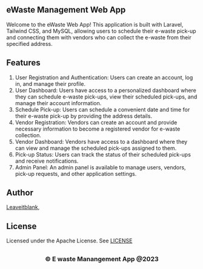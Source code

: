 ## eWaste Management Web App

Welcome to the eWaste Web App! This application is built with Laravel, Tailwind CSS, and MySQL, allowing users to schedule their e-waste pick-up and connecting them with vendors who can collect the e-waste from their specified address.

## Features

1. User Registration and Authentication: Users can create an account, log in, and manage their profile.
2. User Dashboard: Users have access to a personalized dashboard where they can schedule e-waste pick-ups, view their scheduled pick-ups, and manage their account information.
3. Schedule Pick-up: Users can schedule a convenient date and time for their e-waste pick-up by providing the address details.
4. Vendor Registration: Vendors can create an account and provide necessary information to become a registered vendor for e-waste collection.
5. Vendor Dashboard: Vendors have access to a dashboard where they can view and manage the scheduled pick-ups assigned to them.
6. Pick-up Status: Users can track the status of their scheduled pick-ups and receive notifications.
7. Admin Panel: An admin panel is available to manage users, vendors, pick-up requests, and other application settings.

## Author

[Leaveitblank](https://github.com/Leave-it-blank),  

## License

Licensed under the Apache License. See [LICENSE](LICENSE)

## <h3 align="center"> © E waste Manangement App @2023 <h3/>
